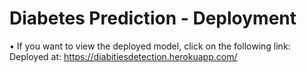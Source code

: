 # Diabetes Prediction - Deployment

• If you want to view the deployed model, click on the following link:<br />
Deployed at: https://diabitiesdetection.herokuapp.com/
